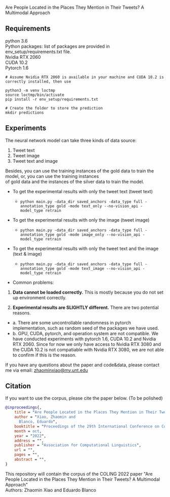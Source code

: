 Are People Located in the Places They Mention in Their Tweets? 
A Multimodal Approach

## Requirements
python 3.6 \
Python packages: list of packages are provided in env_setup/requirements.txt file. \
Nvidia RTX 2060 \
CUDA 10.2 \
Pytorch 1.6

```
# Assume Nvidia RTX 2060 is available in your machine and CUDA 10.2 is correctly installed, then use 
    
python3 -m venv loctmp
source loctmp/bin/activate
pip install -r env_setup/requirements.txt

# Create the folder to store the prediction
mkdir predictions
``` 

## Experiments
The neural network model can take three kinds of data source:
1. Tweet text
2. Tweet image
3. Tweet text and image


Besides, you can use the training instances of the gold data to train the model, or, you can use the training instances \
of gold data and the instances of the silver data to train the model.


  - To get the experimental results with only the tweet text (tweet text)
    - ```python main.py -data_dir saved_anchors -data_type full -annotation_type gold -mode text_only --no-vision_api -model_type retrain```

  - To get the experimental results with only the image (tweet image)
    - ```python main.py -data_dir saved_anchors -data_type full -annotation_type gold -mode image_only --no-vision_api -model_type retrain```

  - To get the experimental results with only the tweet text and the image (text & image)
    - ```python main.py -data_dir saved_anchors -data_type full -annotation_type gold -mode text_image --no-vision_api -model_type retrain```


- Common problems:

1. **Data cannot be loaded correctly.** This is mostly because you do not set up environment correctly.

2. **Experimental results are SLIGHTLY different.** There are two potential reasons.
- a. There are some uncontrollable randomness in pytorch implementation, such as random seed of the packages we have used.
- b. GPU, CUDA, pytorch, and operation system are not compatible. We have conducted experiments with pytorch 1.6, CUDA 10.2 and Nvidia RTX 2060. Since for now we only have access to Nvidia RTX 3080 and the CUDA 10.2 is not compatiable with Nvidia RTX 3080, we are not able to confirm if this is the reason.


If you have any questions about the paper and code&data, please contact me via email: zhaominxiao@my.unt.edu
  
## Citation

If you want to use the corpus, please cite the paper below. (To be polished)
```bibtex
@inproceedings{,
    title = "Are People Located in the Places They Mention in Their Tweets? A Multimodal Approach",
    author = "Xiao, Zhaomin and
      Blanco, Eduardo",
    booktitle = "Proceedings of the 29th International Conference on Computational Linguistics",
    month = oct,
    year = "2022",
    address = "",
    publisher = "Association for Computational Linguistics",
    url = "",
    pages = "",
    abstract = "",
}
```

This repository will contain the corpus of the COLING 2022 paper 
"Are People Located in the Places They Mention in Their Tweets? A Multimodal Approach"  
Authors: Zhaomin Xiao and Eduardo Blanco